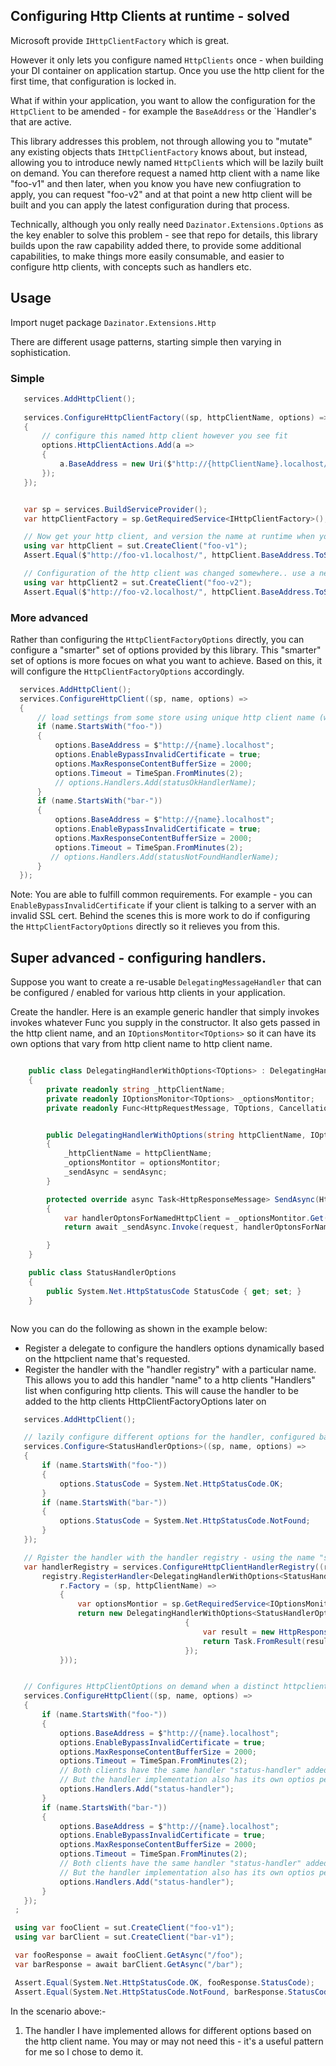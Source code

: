 ## Configuring Http Clients at runtime - solved

Microsoft provide `IHttpClientFactory` which is great.

However it only lets you configure named `HttpClients` once - when building your DI container on application startup. Once you use the http client for the first time, that configuration is locked in.

What if within your application, you want to allow the configuration for the `HttpClient` to be amended - for example the `BaseAddress` or the `Handler's that are active.

This library addresses this problem, not through allowing you to "mutate" any existing objects thats `IHttpClientFactory` knows about, but instead, allowing you to introduce newly named `HttpClient`s which will be lazily built on demand. You can therefore request a named http client with a name like "foo-v1" and then later, when you know you have new confiugration to apply, you can request "foo-v2" and at that point a new http client will be built and you can apply the latest configuration during that process.

Technically, although you only really need `Dazinator.Extensions.Options` as the key enabler to solve this problem - see that repo for details, this library builds upon the raw capability added there, to provide some additional capabilities, to make things more easily consumable, and easier to configure http clients, with concepts such as handlers etc.

## Usage

Import nuget package `Dazinator.Extensions.Http`

There are different usage patterns, starting simple then varying in sophistication.

### Simple

```cs
   services.AddHttpClient();
  
   services.ConfigureHttpClientFactory((sp, httpClientName, options) =>
   {
       // configure this named http client however you see fit
       options.HttpClientActions.Add(a =>
       {
           a.BaseAddress = new Uri($"http://{httpClientName}.localhost/");
       });
   });


   var sp = services.BuildServiceProvider();
   var httpClientFactory = sp.GetRequiredService<IHttpClientFactory>();

   // Now get your http client, and version the name at runtime when your configuration is changed:
   using var httpClient = sut.CreateClient("foo-v1");
   Assert.Equal($"http://foo-v1.localhost/", httpClient.BaseAddress.ToString());

   // Configuration of the http client was changed somewhere.. use a new name.
   using var httpClient2 = sut.CreateClient("foo-v2");
   Assert.Equal($"http://foo-v2.localhost/", httpClient.BaseAddress.ToString());

```

### More advanced

Rather than configuring the `HttpClientFactoryOptions` directly, you can configure a "smarter" set of options provided by this library.
This "smarter" set of options is more focues on what you want to achieve. Based on this, it will configure the `HttpClientFactoryOptions` accordingly.


```cs
  services.AddHttpClient();
  services.ConfigureHttpClient((sp, name, options) =>
  {
      // load settings from some store using unique http client name (which can version)
      if (name.StartsWith("foo-"))
      {
          options.BaseAddress = $"http://{name}.localhost";
          options.EnableBypassInvalidCertificate = true;
          options.MaxResponseContentBufferSize = 2000;
          options.Timeout = TimeSpan.FromMinutes(2);
          // options.Handlers.Add(statusOkHandlerName);
      }
      if (name.StartsWith("bar-"))
      {
          options.BaseAddress = $"http://{name}.localhost";
          options.EnableBypassInvalidCertificate = true;
          options.MaxResponseContentBufferSize = 2000;
          options.Timeout = TimeSpan.FromMinutes(2);
         // options.Handlers.Add(statusNotFoundHandlerName);
      }
  });

```

Note: You are able to fulfill common requirements. For example - you can `EnableBypassInvalidCertificate` if your client is talking to a server with an invalid SSL cert. Behind the scenes this is more work to do if configuring the `HttpClientFactoryOptions` directly so it relieves you from this.


## Super advanced - configuring handlers.

Suppose you want to create a re-usable `DelegatingMessageHandler` that can be configured / enabled for various http clients in your application.

Create the handler. 
Here is an example generic handler that simply invokes invokes whatever Func you supply in the constructor. 
It also gets passed in the http client name, and an `IOptionsMontitor<TOptions>` so it can have its own options that vary from http client name to http client name.


```cs

    public class DelegatingHandlerWithOptions<TOptions> : DelegatingHandler
    {
        private readonly string _httpClientName;
        private readonly IOptionsMonitor<TOptions> _optionsMontitor;
        private readonly Func<HttpRequestMessage, TOptions, CancellationToken, Task<HttpResponseMessage>> _sendAsync;


        public DelegatingHandlerWithOptions(string httpClientName, IOptionsMonitor<TOptions> optionsMontitor, Func<HttpRequestMessage, TOptions, CancellationToken, Task<HttpResponseMessage>> sendAsync)
        {
            _httpClientName = httpClientName;
            _optionsMontitor = optionsMontitor;
            _sendAsync = sendAsync;
        }

        protected override async Task<HttpResponseMessage> SendAsync(HttpRequestMessage request, CancellationToken cancellationToken)
        {
            var handlerOptonsForNamedHttpClient = _optionsMontitor.Get(_httpClientName);
            return await _sendAsync.Invoke(request, handlerOptonsForNamedHttpClient, cancellationToken);

        }
    }

    public class StatusHandlerOptions
    {
        public System.Net.HttpStatusCode StatusCode { get; set; }
    }



```

Now you can do the following as shown in the example below:

- Register a delegate to configure the handlers options dynamically based on the httpclient name that's requested.
- Register the handler with the "handler registry" with a particular name. This allows you to add this handler "name" to a http clients "Handlers" list when
configuring http clients. This will cause the handler to be added to the http clients HttpClientFactoryOptions later on

```cs
   services.AddHttpClient();

   // lazily configure different options for the handler, configured based on http client name.
   services.Configure<StatusHandlerOptions>((sp, name, options) =>
   {
       if (name.StartsWith("foo-"))
       {
           options.StatusCode = System.Net.HttpStatusCode.OK;
       }
       if (name.StartsWith("bar-"))
       {
           options.StatusCode = System.Net.HttpStatusCode.NotFound;
       }
   });

   // Rgister the handler with the handler registry - using the name "status-handler":-
   var handlerRegistry = services.ConfigureHttpClientHandlerRegistry((registry) =>
       registry.RegisterHandler<DelegatingHandlerWithOptions<StatusHandlerOptions>>("status-handler", (r) =>
           r.Factory = (sp, httpClientName) =>
           {
               var optionsMontior = sp.GetRequiredService<IOptionsMonitor<StatusHandlerOptions>>();
               return new DelegatingHandlerWithOptions<StatusHandlerOptions>(httpClientName, optionsMontior, (request, handlerOptions, cancelToken) =>
                                       {
                                           var result = new HttpResponseMessage(handlerOptions.StatusCode);
                                           return Task.FromResult(result);
                                       });
           }));


   // Configures HttpClientOptions on demand when a distinct httpclient name is requested.
   services.ConfigureHttpClient((sp, name, options) =>
   {
       if (name.StartsWith("foo-"))
       {
           options.BaseAddress = $"http://{name}.localhost";
           options.EnableBypassInvalidCertificate = true;
           options.MaxResponseContentBufferSize = 2000;
           options.Timeout = TimeSpan.FromMinutes(2);
           // Both clients have the same handler "status-handler" added.
           // But the handler implementation also has its own optios per named http client - allowing it to behave differently per client.
           options.Handlers.Add("status-handler");
       }
       if (name.StartsWith("bar-"))
       {
           options.BaseAddress = $"http://{name}.localhost";
           options.EnableBypassInvalidCertificate = true;
           options.MaxResponseContentBufferSize = 2000;
           options.Timeout = TimeSpan.FromMinutes(2);
           // Both clients have the same handler "status-handler" added.
           // But the handler implementation also has its own optios per named http client - allowing it to behave differently per client.
           options.Handlers.Add("status-handler");
       }
   });
 ;

 using var fooClient = sut.CreateClient("foo-v1");
 using var barClient = sut.CreateClient("bar-v1");

 var fooResponse = await fooClient.GetAsync("/foo");
 var barResponse = await barClient.GetAsync("/bar");

 Assert.Equal(System.Net.HttpStatusCode.OK, fooResponse.StatusCode);
 Assert.Equal(System.Net.HttpStatusCode.NotFound, barResponse.StatusCode);

```

In the scenario above:-

1. The handler I have implemented allows for different options based on the http client name. You may or may not need this - it's a useful pattern for me so I chose to demo it.






